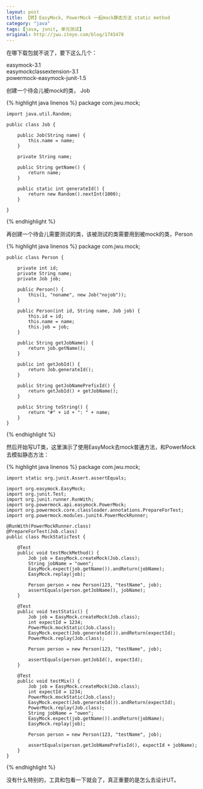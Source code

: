 ```yaml
---
layout: post
title: 【转】EasyMock, PowerMock 一起mock静态方法 static method
category: "java"
tags: [java, junit, 单元测试]
original: http://jwu.iteye.com/blog/1745478
---
```


在哪下载包就不说了，要下这么几个：

easymock-3.1  
easymockclassextension-3.1  
powermock-easymock-junit-1.5  


创建一个待会儿被mock的类， Job

{% highlight java linenos %}
    package com.jwu.mock;  
      
    import java.util.Random;  
      
    public class Job {  
      
        public Job(String name) {  
            this.name = name;  
        }  
      
        private String name;  
      
        public String getName() {  
            return name;  
        }  
      
        public static int generateId() {  
            return new Random().nextInt(1000);  
        }  
      
    }  
{% endhighlight %}
 

再创建一个待会儿需要测试的类，该被测试的类需要用到被mock的类，Person

{% highlight java linenos %}
    package com.jwu.mock;  
      
    public class Person {  
      
        private int id;  
        private String name;  
        private Job job;  
      
        public Person() {  
            this(1, "noname", new Job("nojob"));  
        }  
      
        public Person(int id, String name, Job job) {  
            this.id = id;  
            this.name = name;  
            this.job = job;  
        }  
      
        public String getJobName() {  
            return job.getName();  
        }  
      
        public int getJobId() {  
            return Job.generateId();  
        }  
      
        public String getJobNamePrefixId() {  
            return getJobId() + getJobName();  
        }  
      
        public String toString() {  
            return "#" + id + ": " + name;  
        }  
    }  
{% endhighlight %}
 
<!--break-->

然后开始写UT类，这里演示了使用EasyMock去mock普通方法，和PowerMock去模拟静态方法：

{% highlight java linenos %}
    package com.jwu.mock;  
      
    import static org.junit.Assert.assertEquals;  
      
    import org.easymock.EasyMock;  
    import org.junit.Test;  
    import org.junit.runner.RunWith;  
    import org.powermock.api.easymock.PowerMock;  
    import org.powermock.core.classloader.annotations.PrepareForTest;  
    import org.powermock.modules.junit4.PowerMockRunner;  
      
    @RunWith(PowerMockRunner.class)  
    @PrepareForTest(Job.class)  
    public class MockStaticTest {  
      
        @Test  
        public void testMockMethod() {  
            Job job = EasyMock.createMock(Job.class);  
            String jobName = "owen";  
            EasyMock.expect(job.getName()).andReturn(jobName);  
            EasyMock.replay(job);  
      
            Person person = new Person(123, "testName", job);  
            assertEquals(person.getJobName(), jobName);  
        }  
      
        @Test  
        public void testStatic() {  
            Job job = EasyMock.createMock(Job.class);  
            int expectId = 1234;  
            PowerMock.mockStatic(Job.class);  
            EasyMock.expect(Job.generateId()).andReturn(expectId);  
            PowerMock.replay(Job.class);  
      
            Person person = new Person(123, "testName", job);  
      
            assertEquals(person.getJobId(), expectId);  
        }  
      
        @Test  
        public void testMix() {  
            Job job = EasyMock.createMock(Job.class);  
            int expectId = 1234;  
            PowerMock.mockStatic(Job.class);  
            EasyMock.expect(Job.generateId()).andReturn(expectId);  
            PowerMock.replay(Job.class);  
            String jobName = "owen";  
            EasyMock.expect(job.getName()).andReturn(jobName);  
            EasyMock.replay(job);  
      
            Person person = new Person(123, "testName", job);  
      
            assertEquals(person.getJobNamePrefixId(), expectId + jobName);  
        }  
    }  
{% endhighlight %}
 

没有什么特别的，工具和包看一下就会了，真正重要的是怎么去设计UT。
